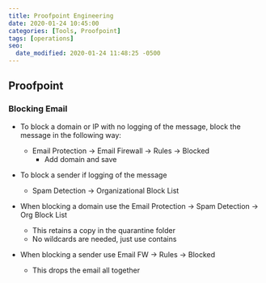```yaml
---
title: Proofpoint Engineering
date: 2020-01-24 10:45:00
categories: [Tools, Proofpoint]
tags: [operations]
seo:
  date_modified: 2020-01-24 11:48:25 -0500
---
```

## Proofpoint

### Blocking Email

- To block a domain or IP with no logging of the message, block the message in the following way:
  - Email Protection -> Email Firewall -> Rules -> Blocked
    - Add domain and save
- To block a sender if logging of the message
  - Spam Detection -> Organizational Block List

- When blocking a domain use the Email Protection -> Spam Detection -> Org
Block List
  - This retains a copy in the quarantine folder
  - No wildcards are needed, just use contains
- When blocking a sender use Email FW -> Rules -> Blocked
  - This drops the email all together


